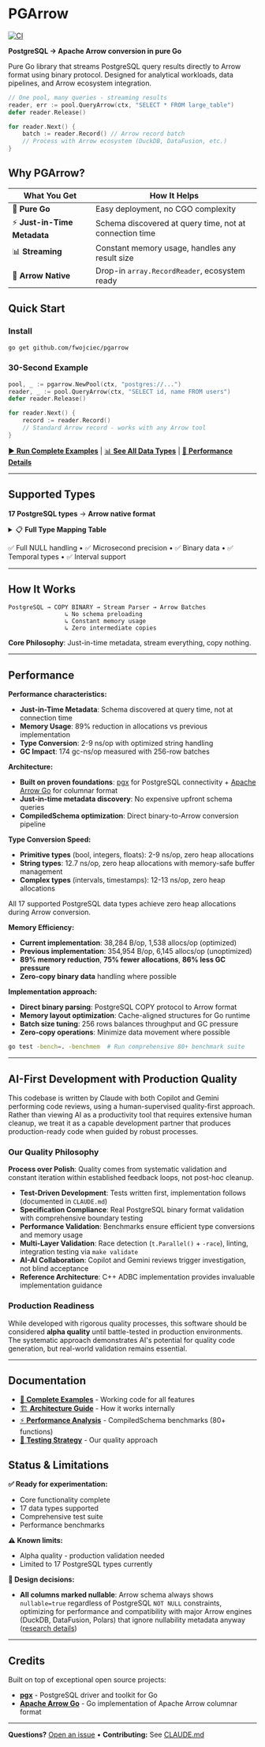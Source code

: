# PGArrow

[![CI](https://github.com/fwojciec/pgarrow/actions/workflows/ci.yml/badge.svg?branch=main)](https://github.com/fwojciec/pgarrow/actions/workflows/ci.yml)

**PostgreSQL → Apache Arrow conversion in pure Go**

Pure Go library that streams PostgreSQL query results directly to Arrow format using binary protocol. Designed for analytical workloads, data pipelines, and Arrow ecosystem integration.

```go
// One pool, many queries - streaming results
reader, err := pool.QueryArrow(ctx, "SELECT * FROM large_table")
defer reader.Release()

for reader.Next() {
    batch := reader.Record() // Arrow record batch
    // Process with Arrow ecosystem (DuckDB, DataFusion, etc.)
}
```

## Why PGArrow?

| What You Get | How It Helps |
|--------------|---------------|
| 🐹 **Pure Go** | Easy deployment, no CGO complexity |
| ⚡ **Just-in-Time Metadata** | Schema discovered at query time, not at connection time |
| 📊 **Streaming** | Constant memory usage, handles any result size |
| 🎯 **Arrow Native** | Drop-in `array.RecordReader`, ecosystem ready |

## Quick Start

### Install
```bash
go get github.com/fwojciec/pgarrow
```

### 30-Second Example
```go
pool, _ := pgarrow.NewPool(ctx, "postgres://...")
reader, _ := pool.QueryArrow(ctx, "SELECT id, name FROM users")
defer reader.Release()

for reader.Next() {
    record := reader.Record()
    // Standard Arrow record - works with any Arrow tool
}
```

[▶️ **Run Complete Examples**](examples/) | [📊 **See All Data Types**](#supported-types) | [🚀 **Performance Details**](#performance)

---

## Supported Types <a id="supported-types"></a>

**17 PostgreSQL types** → **Arrow native format**

<details>
<summary>📋 <strong>Full Type Mapping Table</strong></summary>

| PostgreSQL Type | PostgreSQL OID | Arrow Type | Go Type |
|----------------|---------------|------------|---------|
| `bool` | 16 | `Boolean` | `bool` |
| `bytea` | 17 | `Binary` | `[]byte` |
| `int2` / `smallint` | 21 | `Int16` | `int16` |
| `int4` / `integer` | 23 | `Int32` | `int32` |
| `int8` / `bigint` | 20 | `Int64` | `int64` |
| `float4` / `real` | 700 | `Float32` | `float32` |
| `float8` / `double precision` | 701 | `Float64` | `float64` |
| `text` | 25 | `String` | `string` |
| `varchar` | 1043 | `String` | `string` |
| `bpchar` / `char(n)` | 1042 | `String` | `string` |
| `name` | 19 | `String` | `string` |
| `"char"` | 18 | `String` | `string` |
| `date` | 1082 | `Date32` | `int32` |
| `time` | 1083 | `Time64[μs]` | `int64` |
| `timestamp` | 1114 | `Timestamp[μs]` | `int64` |
| `timestamptz` | 1184 | `Timestamp[μs, UTC]` | `int64` |
| `interval` | 1186 | `MonthDayNanoInterval` | `MonthDayNanoInterval` |

</details>

✅ Full NULL handling • ✅ Microsecond precision • ✅ Binary data • ✅ Temporal types • ✅ Interval support

---

## How It Works

```
PostgreSQL → COPY BINARY → Stream Parser → Arrow Batches
                ↳ No schema preloading
                ↳ Constant memory usage  
                ↳ Zero intermediate copies
```

**Core Philosophy**: Just-in-time metadata, stream everything, copy nothing.

---

## Performance <a id="performance"></a>

**Performance characteristics:**

- **Just-in-Time Metadata**: Schema discovered at query time, not at connection time
- **Memory Usage**: 89% reduction in allocations vs previous implementation  
- **Type Conversion**: 2-9 ns/op with optimized string handling
- **GC Impact**: 174 gc-ns/op measured with 256-row batches

**Architecture:**
- **Built on proven foundations**: [pgx](https://github.com/jackc/pgx) for PostgreSQL connectivity + [Apache Arrow Go](https://github.com/apache/arrow-go) for columnar format
- **Just-in-time metadata discovery**: No expensive upfront schema queries
- **CompiledSchema optimization**: Direct binary-to-Arrow conversion pipeline

**Type Conversion Speed:**
- **Primitive types** (bool, integers, floats): 2-9 ns/op, zero heap allocations
- **String types**: 12.7 ns/op, zero heap allocations with memory-safe buffer management
- **Complex types** (intervals, timestamps): 12-13 ns/op, zero heap allocations

All 17 supported PostgreSQL data types achieve zero heap allocations during Arrow conversion.

**Memory Efficiency:**
- **Current implementation**: 38,284 B/op, 1,538 allocs/op (optimized)
- **Previous implementation**: 354,954 B/op, 6,145 allocs/op (unoptimized)  
- **89% memory reduction**, **75% fewer allocations**, **86% less GC pressure**
- **Zero-copy binary data** handling where possible

**Implementation approach:**
- **Direct binary parsing**: PostgreSQL COPY protocol to Arrow format
- **Memory layout optimization**: Cache-aligned structures for Go runtime
- **Batch size tuning**: 256 rows balances throughput and GC pressure  
- **Zero-copy operations**: Minimize data movement where possible

```bash
go test -bench=. -benchmem  # Run comprehensive 80+ benchmark suite
```

---

## AI-First Development with Production Quality

This codebase is written by Claude with both Copilot and Gemini performing code reviews, using a human-supervised quality-first approach. Rather than viewing AI as a productivity tool that requires extensive human cleanup, we treat it as a capable development partner that produces production-ready code when guided by robust processes.

### Our Quality Philosophy

**Process over Polish**: Quality comes from systematic validation and constant iteration within established feedback loops, not post-hoc cleanup.

- **Test-Driven Development**: Tests written first, implementation follows (documented in `CLAUDE.md`)
- **Specification Compliance**: Real PostgreSQL binary format validation with comprehensive boundary testing
- **Performance Validation**: Benchmarks ensure efficient type conversions and memory usage
- **Multi-Layer Validation**: Race detection (`t.Parallel()` + `-race`), linting, integration testing via `make validate`
- **AI-AI Collaboration**: Copilot and Gemini reviews trigger investigation, not blind acceptance
- **Reference Architecture**: C++ ADBC implementation provides invaluable implementation guidance

### Production Readiness

While developed with rigorous quality processes, this software should be considered **alpha quality** until battle-tested in production environments. The systematic approach demonstrates AI's potential for quality code generation, but real-world validation remains essential.

---

## Documentation

- [📖 **Complete Examples**](examples/) - Working code for all features
- [🏗️ **Architecture Guide**](CLAUDE.md) - How it works internally  
- [⚡ **Performance Analysis**](docs/benchmarks.md) - CompiledSchema benchmarks (80+ functions)
- [🧪 **Testing Strategy**](docs/testing.md) - Our quality approach

## Status & Limitations

**✅ Ready for experimentation:**
- Core functionality complete
- 17 data types supported
- Comprehensive test suite
- Performance benchmarks

**⚠️ Known limits:**
- Alpha quality - production validation needed
- Limited to 17 PostgreSQL types currently

**🎯 Design decisions:**
- **All columns marked nullable**: Arrow schema always shows `nullable=true` regardless of PostgreSQL `NOT NULL` constraints, optimizing for performance and compatibility with major Arrow engines (DuckDB, DataFusion, Polars) that ignore nullability metadata anyway ([research details](docs/nullability-tradeoff-research.md))

---

## Credits

Built on top of exceptional open source projects:
- **[pgx](https://github.com/jackc/pgx)** - PostgreSQL driver and toolkit for Go
- **[Apache Arrow Go](https://github.com/apache/arrow-go)** - Go implementation of Apache Arrow columnar format

---

**Questions?** [Open an issue](../../issues) • **Contributing:** See [CLAUDE.md](CLAUDE.md)